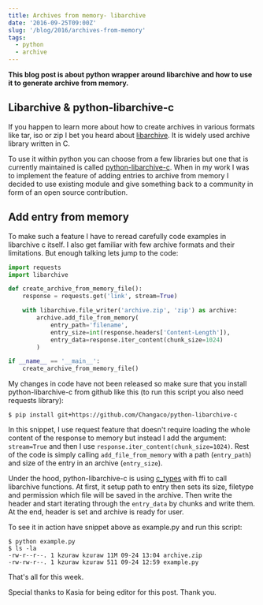 ```yaml
---
title: Archives from memory- libarchive
date: '2016-09-25T09:00Z'
slug: '/blog/2016/archives-from-memory'
tags:
  - python
  - archive
---
```


**This blog post is about python wrapper around libarchive and how to
use it to generate archive from memory.**

## Libarchive & python-libarchive-c

If you happen to learn more about how to create archives in various
formats like tar, iso or zip I bet you heard about
[libarchive](http://www.libarchive.org/). It is widely used archive
library written in C.

To use it within python you can choose from a few libraries but one that
is currently maintained is called
[python-libarchive-c](https://github.com/Changaco/python-libarchive-c).
When in my work I was to implement the feature of adding entries to
archive from memory I decided to use existing module and give something
back to a community in form of an open source contribution.

## Add entry from memory

To make such a feature I have to reread carefully code examples in
libarchive c itself. I also get familiar with few archive formats and
their limitations. But enough talking lets jump to the code:

```python
import requests
import libarchive

def create_archive_from_memory_file():
    response = requests.get('link', stream=True)

    with libarchive.file_writer('archive.zip', 'zip') as archive:
        archive.add_file_from_memory(
            entry_path='filename',
            entry_size=int(response.headers['Content-Length']),
            entry_data=response.iter_content(chunk_size=1024)
        )

if __name__ == '__main__':
    create_archive_from_memory_file()
```

My changes in code have not been released so make sure that you install
python-libarchive-c from github like this (to run this script you also
need requests library):

```shell
$ pip install git+https://github.com/Changaco/python-libarchive-c
```

In this snippet, I use request feature that doesn't require loading the
whole content of the response to memory but instead I add the argument:
`stream=True` and then I use `response.iter_content(chunk_size=1024)`.
Rest of the code is simply calling `add_file_from_memory` with a path
(`entry_path`) and size of the entry in an archive (`entry_size`).

Under the hood, python-libarchive-c is using
[c_types](https://docs.python.org/3.5/library/ctypes.html) with ffi to
call libarchive functions. At first, it setup path to entry then sets
its size, filetype and permission which file will be saved in the
archive. Then write the header and start iterating through the
`entry_data` by chunks and write them. At the end, header is set and
archive is ready for user.

To see it in action have snippet above as example.py and run this
script:

```shell
$ python example.py
$ ls -la
-rw-r--r--. 1 kzuraw kzuraw 11M 09-24 13:04 archive.zip
-rw-rw-r--. 1 kzuraw kzuraw 511 09-24 12:59 example.py
```

That's all for this week.

Special thanks to Kasia for being editor for this post. Thank you.
